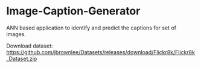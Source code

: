 # Image-Caption-Generator
ANN based application to identify and predict the captions for set of images.

Download dataset:  https://github.com/jbrownlee/Datasets/releases/download/Flickr8k/Flickr8k_Dataset.zip
